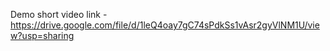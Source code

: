Demo short video link - https://drive.google.com/file/d/1leQ4oay7gC74sPdkSs1vAsr2gyVlNM1U/view?usp=sharing
